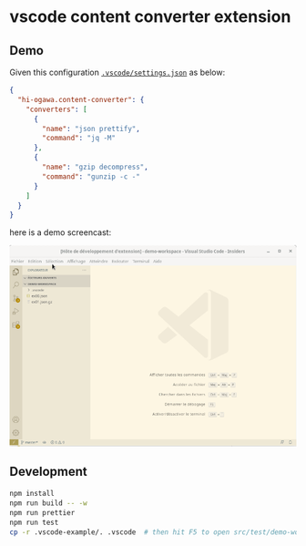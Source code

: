 # vscode content converter extension

## Demo

Given this configuration [`.vscode/settings.json`](./src/test/demo-workspace/.vscode/settings.json) as below:

```json
{
  "hi-ogawa.content-converter": {
    "converters": [
      {
        "name": "json prettify",
        "command": "jq -M"
      },
      {
        "name": "gzip decompress",
        "command": "gunzip -c -"
      }
    ]
  }
}
```

here is a demo screencast:

![demo.gif](./misc/demo.gif)

## Development

```sh
npm install
npm run build -- -w
npm run prettier
npm run test
cp -r .vscode-example/. .vscode  # then hit F5 to open src/test/demo-workspace
```
